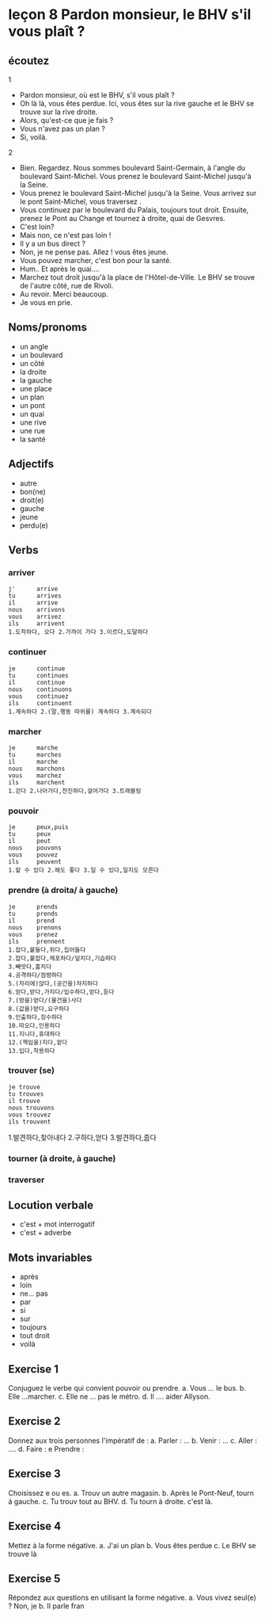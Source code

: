 
# leçon 8 Pardon monsieur, le BHV s'il vous plaît ?

## écoutez

1
- Pardon monsieur, où est le BHV, s'il vous plaît ?
- Oh là là, vous êtes perdue. Ici, vous êtes sur la rive gauche et le BHV se trouve sur la rive droite.
- Alors, qu'est-ce que je fais ?
- Vous n'avez pas un plan ?
- Si, voilà.

2
- Bien. Regardez. Nous sommes boulevard Saint-Germain, à l'angle du boulevard Saint-Michel. Vous prenez le boulevard Saint-Michel jusqu'à la Seine.
- Vous prenez le boulevard Saint-Michel jusqu'à la Seine. Vous arrivez sur le pont Saint-Michel, vous traversez .
- Vous continuez par le boulevard du Palais, toujours tout droit. Ensuite, prenez le Pont au Change et tournez à droite, quai de Gesvres.
- C'est loin?
- Mais non, ce n'est pas loin !
- Il y a un bus direct ?
- Non, je ne pense pas. Allez ! vous êtes jeune.
- Vous pouvez marcher, c'est bon pour la santé.
- Hum.. Et après le quai....
- Marchez tout droit jusqu'à la place de l'Hôtel-de-Ville. Le BHV se trouve de l'autre côté, rue de Rivoli.
- Au revoir. Merci beaucoup.
- Je vous en prie.

## Noms/pronoms
- un angle
- un boulevard
- un côté
- la droite
- la gauche
- une place
- un plan
- un pont
- un quai
- une rive
- une rue
- la santé

## Adjectifs
- autre
- bon(ne)
- droit(e)
- gauche
- jeune
- perdu(e)

## Verbs
### arriver
	j'		arrive
	tu 		arrives
	il 		arrive
	nous 	arrivons
	vous 	arrivez
	ils 	arrivent
	1.도착하다, 오다 2.가까이 가다 3.이르다,도달하다
	
### continuer
	je		continue
	tu		continues
	il		continue
	nous	continuons
	vous	continuez
	ils		continuent
	1.계속하다 2.(말,행동 따위를) 계속하다 3.계속되다
	
### marcher
	je		marche
	tu		marches
	il		marche
	nous	marchons
	vous	marchez
	ils		marchent
	1.걷다 2.나아가다,전진하다,걸어가다 3.트래블링
	
### pouvoir
	je		peux,puis
	tu 		peux
	il 		peut
	nous	pouvons
	vous	pouvez
	ils		peuvent
	1.할 수 있다 2.해도 좋다 3.일 수 있다,일지도 모른다
	
### prendre (à droita/ à gauche)
	je 		prends
	tu		prends
	il		prend
	nous	prenons
	vous	prenez
	ils		prennent
	1.잡다,붙들다,쥐다,집어들다
	2.잡다,붙잡다,체포하다/덮치다,기습하다
	3.빼앗다,훔치다
	4.공격하다/점령하다
	5.(자리에)앉다,(공간을)차지하다
	6.얻다,받다,가지다/입수하다,얻다,듣다
	7.(방을)얻다/(물건을)사다
	8.(값을)받다,요구하다
	9.인출하다,징수하다
	10.따오다,인용하다
	11.지니다,휴대하다
	12.(책임을)지다,맡다
	13.입다,착용하다
	
### trouver (se)
	je trouve
	tu trouves
	il trouve
	nous trouvons
	vous trouvez
	ils trouvent
1.발견하다,찾아내다 2.구하다,얻다 3.발견하다,줍다

### tourner (à droite, à gauche)
### traverser

## Locution verbale
- c'est + mot interrogatif
- c'est + adverbe

## Mots invariables
- après
- loin
- ne... pas
- par
- si
- sur
- toujours
- tout droit
- voilà

## Exercise 1
Conjuguez le verbe qui convient pouvoir ou prendre.
 a. Vous ... le bus.
 b. Elle ...marcher.
 c. Elle ne ... pas le métro.
 d. Il .... aider Allyson.

## Exercise 2
Donnez aux trois personnes l'impératif de :
a. Parler : ...
b. Venir : ...
c. Aller : ....
d. Faire : 
e Prendre : 

## Exercise 3
Choisissez e ou es.
a. Trouv un autre magasin.
b. Après le Pont-Neuf, tourn á gauche.
c. Tu trouv tout au BHV.
d. Tu tourn à droite. c'est là.

## Exercise 4
Mettez à la forme négative.
a. J'ai un plan 
b. Vous êtes perdue
c. Le BHV se trouve là

## Exercise 5
Répondez aux questions en utilisant la forme négative.
a. Vous vivez seul(e) ?
Non, je
b. Il parle fran
<!--stackedit_data:
eyJoaXN0b3J5IjpbMzQzMDIyMDk2LDgzMzk5NTA4MywxNjMzNz
A3NzU0XX0=
-->